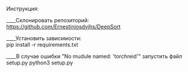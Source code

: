 Инструкция: 

____Склонировать репозиторий: 
    https://github.com/Ernestiniosdvjhs/DeepSort

____Установить зависимости:    
    pip install -r requirements.txt
    
____В случае ошибки "No mudule named: 'torchreid'" запустить файл setup.py
    python3 setup.py
